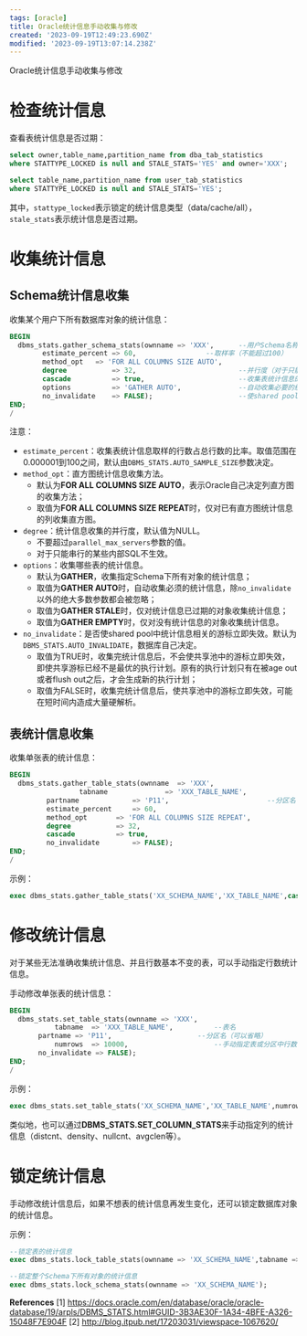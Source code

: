 ```yaml
---
tags: [oracle]
title: Oracle统计信息手动收集与修改
created: '2023-09-19T12:49:23.690Z'
modified: '2023-09-19T13:07:14.238Z'
---
```


Oracle统计信息手动收集与修改

# 检查统计信息
查看表统计信息是否过期：
```sql
select owner,table_name,partition_name from dba_tab_statistics 
where STATTYPE_LOCKED is null and STALE_STATS='YES' and owner='XXX';

select table_name,partition_name from user_tab_statistics 
where STATTYPE_LOCKED is null and STALE_STATS='YES';
```
其中，`stattype_locked`表示锁定的统计信息类型（data/cache/all），`stale_stats`表示统计信息是否过期。


# 收集统计信息
## Schema统计信息收集
收集某个用户下所有数据库对象的统计信息：
```sql
BEGIN
  dbms_stats.gather_schema_stats(ownname => 'XXX',      --用户Schema名称
		estimate_percent => 60,                 --取样率（不能超过100）
		method_opt	 => 'FOR ALL COLUMNS SIZE AUTO',
		degree 	         => 32,                         --并行度（对于只能串行的某些内部SQL不生效）
		cascade	         => true,                       --收集表统计信息的同时也收集索引统计信息
		options          => 'GATHER AUTO',              --自动收集必要的统计信息
		no_invalidate	 => FALSE);                     --使shared pool中统计信息相关的游标立即失效
END;
/
```

注意：
- `estimate_percent`：收集表统计信息取样的行数占总行数的比率。取值范围在0.000001到100之间，默认由`DBMS_STATS.AUTO_SAMPLE_SIZE`参数决定。
- `method_opt`：直方图统计信息收集方法。
  - 默认为**FOR ALL COLUMNS SIZE AUTO**，表示Oracle自己决定列直方图的收集方法；
  - 取值为**FOR ALL COLUMNS SIZE REPEAT**时，仅对已有直方图统计信息的列收集直方图。
- `degree`：统计信息收集的并行度，默认值为NULL。
  - 不要超过`parallel_max_servers`参数的值。
  - 对于只能串行的某些内部SQL不生效。
- `options`：收集哪些表的统计信息。
  - 默认为**GATHER**，收集指定Schema下所有对象的统计信息；
  - 取值为**GATHER AUTO**时，自动收集必须的统计信息，除`no_invalidate`以外的绝大多数参数都会被忽略；
  - 取值为**GATHER STALE**时，仅对统计信息已过期的对象收集统计信息；
  - 取值为**GATHER EMPTY**时，仅对没有统计信息的对象收集统计信息。
- `no_invalidate`：是否使shared pool中统计信息相关的游标立即失效。默认为`DBMS_STATS.AUTO_INVALIDATE`，数据库自己决定。
  - 取值为TRUE时，收集完统计信息后，不会使共享池中的游标立即失效，即使共享游标已经不是最优的执行计划。原有的执行计划只有在被age out或者flush out之后，才会生成新的执行计划；
  - 取值为FALSE时，收集完统计信息后，使共享池中的游标立即失效，可能在短时间内造成大量硬解析。


## 表统计信息收集
收集单张表的统计信息：
```sql
BEGIN
  dbms_stats.gather_table_stats(ownname	 => 'XXX',
                 tabname              => 'XXX_TABLE_NAME',             --表名
		 partname             => 'P11',                        --分区名（可以省略）
		 estimate_percent     => 60,
		 method_opt	      => 'FOR ALL COLUMNS SIZE REPEAT',
		 degree 	      => 32,
		 cascade	      => true,
		 no_invalidate 	      => FALSE);
END;
/
```

示例：
```sql
exec dbms_stats.gather_table_stats('XX_SCHEMA_NAME','XX_TABLE_NAME',cascade=>true,no_invalidate=>false);
```

# 修改统计信息
对于某些无法准确收集统计信息、并且行数基本不变的表，可以手动指定行数统计信息。

手动修改单张表的统计信息：
```sql
BEGIN
  dbms_stats.set_table_stats(ownname => 'XXX',
           tabname  => 'XXX_TABLE_NAME',          --表名
	   partname => 'P11',                     --分区名（可以省略）
           numrows  => 10000,                     --手动指定表或分区中行数的统计信息
	   no_invalidate => FALSE);
END;
/
```

示例：
```sql
exec dbms_stats.set_table_stats('XX_SCHEMA_NAME','XX_TABLE_NAME',numrows=>20000,no_invalidate=>false);
```

类似地，也可以通过**DBMS_STATS.SET_COLUMN_STATS**来手动指定列的统计信息（distcnt、density、nullcnt、avgclen等）。


# 锁定统计信息
手动修改统计信息后，如果不想表的统计信息再发生变化，还可以锁定数据库对象的统计信息。

示例：
```sql
--锁定表的统计信息
exec dbms_stats.lock_table_stats(ownname => 'XX_SCHEMA_NAME',tabname => 'XX_TABLE_NAME');

--锁定整个Schema下所有对象的统计信息
exec dbms_stats.lock_schema_stats(ownname => 'XX_SCHEMA_NAME');
```


**References**
[1] https://docs.oracle.com/en/database/oracle/oracle-database/19/arpls/DBMS_STATS.html#GUID-3B3AE30F-1A34-4BFE-A326-15048F7E904F
[2] http://blog.itpub.net/17203031/viewspace-1067620/

